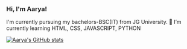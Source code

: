 ### Hi, I'm Aarya!

I'm currently pursuing my bachelors-BSC(IT) from JG University.
🌱 I’m currently learning HTML, CSS, JAVASCRIPT, PYTHON



[![Aarya's GitHub stats](https://github-readme-stats.vercel.app/api?username=13Aarya)](https://github.com/13Aarya/github-readme-stats)
<!--
**13Aarya/13Aarya** is a ✨ _special_ ✨ repository because its `README.md` (this file) appears on your GitHub profile.

Here are some ideas to get you started:

- 🔭 I’m currently working on ...
- 🌱 I’m currently learning ...
- 👯 I’m looking to collaborate on ...
- 🤔 I’m looking for help with ...
- 💬 Ask me about ...
- 📫 How to reach me: ...
- 😄 Pronouns: ...
- ⚡ Fun fact: ...
-->
